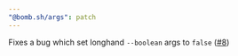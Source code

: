 ```yaml
---
"@bomb.sh/args": patch
---
```


Fixes a bug which set longhand `--boolean` args to `false` ([#8](https://github.com/bombshell-dev/args/pull/8))
